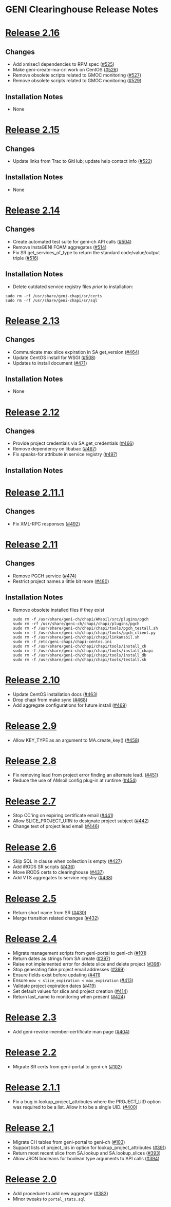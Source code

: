 # GENI Clearinghouse Release Notes

# [Release 2.16](https://github.com/GENI-NSF/geni-ch/milestones/2.16)

## Changes

* Add xmlsec1 dependencies to RPM spec
  ([#525](https://github.com/GENI-NSF/geni-ch/issues/525))
* Make geni-create-ma-crl work on CentOS
  ([#526](https://github.com/GENI-NSF/geni-ch/issues/526))
* Remove obsolete scripts related to GMOC monitoring
  ([#527](https://github.com/GENI-NSF/geni-ch/issues/527))
* Remove obsolete scripts related to GMOC monitoring
  ([#529](https://github.com/GENI-NSF/geni-ch/issues/529))

## Installation Notes

* None

# [Release 2.15](https://github.com/GENI-NSF/geni-ch/milestones/2.15)

## Changes

* Update links from Trac to GitHub; update help contact info
  ([#522](https://github.com/GENI-NSF/geni-ch/issues/522))

## Installation Notes

* None

# [Release 2.14](https://github.com/GENI-NSF/geni-ch/milestones/2.14)

## Changes

* Create automated test suite for geni-ch API calls
([#504](https://github.com/GENI-NSF/geni-ch/issues/504))
* Remove InstaGENI FOAM aggregates
([#514](https://github.com/GENI-NSF/geni-ch/issues/514))
* Fix SR get_services_of_type to return the standard code/value/output triple
([#516](https://github.com/GENI-NSF/geni-ch/issues/516))

## Installation Notes

* Delete outdated service registry files _prior_ to installation:

```shell
sudo rm -rf /usr/share/geni-chapi/sr/certs
sudo rm -rf /usr/share/geni-chapi/sr/sql
```

# [Release 2.13](https://github.com/GENI-NSF/geni-ch/milestones/2.13)

## Changes

* Communicate max slice expiration in SA get_version
([#464](https://github.com/GENI-NSF/geni-ch/issues/464))
* Update CentOS install for WSGI
([#508](https://github.com/GENI-NSF/geni-ch/issues/508))
* Updates to install document
([#471](https://github.com/GENI-NSF/geni-ch/issues/471))

## Installation Notes

* None

# [Release 2.12](https://github.com/GENI-NSF/geni-ch/milestones/2.12)

## Changes

* Provide project credentials via SA.get_credentials
([#466](https://github.com/GENI-NSF/geni-ch/issues/466))
* Remove dependency on libabac
([#467](https://github.com/GENI-NSF/geni-ch/issues/467))
* Fix speaks-for attribute in service registry
([#497](https://github.com/GENI-NSF/geni-ch/issues/497))

## Installation Notes

# [Release 2.11.1](https://github.com/GENI-NSF/geni-ch/milestones/2.11.1)

## Changes

* Fix XML-RPC responses
([#492](https://github.com/GENI-NSF/geni-ch/issues/492))

# [Release 2.11](https://github.com/GENI-NSF/geni-ch/milestones/2.11)

## Changes

* Remove PGCH service
  ([#474](https://github.com/GENI-NSF/geni-ch/issues/474))
* Restrict project names a little bit more
  ([#480](https://github.com/GENI-NSF/geni-ch/issues/480))

## Installation Notes

  * Remove obsolete installed files if they exist

      ```
      sudo rm -f /usr/share/geni-ch/chapi/AMsoil/src/plugins/pgch
      sudo rm -rf /usr/share/geni-ch/chapi/chapi/plugins/pgch
      sudo rm -f /usr/share/geni-ch/chapi/chapi/tools/pgch_testall.sh
      sudo rm -f /usr/share/geni-ch/chapi/chapi/tools/pgch_client.py
      sudo rm -f /usr/share/geni-ch/chapi/chapi/linkamsoil.sh
      sudo rm -f /etc/geni-chapi/chapi-centos.ini
      sudo rm -f /usr/share/geni-ch/chapi/chapi/tools/install_ch
      sudo rm -f /usr/share/geni-ch/chapi/chapi/tools/install_chapi
      sudo rm -f /usr/share/geni-ch/chapi/chapi/tools/install_db
      sudo rm -f /usr/share/geni-ch/chapi/chapi/tools/testall.sh
      ```

# [Release 2.10](https://github.com/GENI-NSF/geni-ch/milestones/2.10)

* Update CentOS installation docs
  ([#463](https://github.com/GENI-NSF/geni-ch/issues/463))
* Drop chapi from make sync
  ([#468](https://github.com/GENI-NSF/geni-ch/issues/468))
* Add aggregate configurations for future install
  ([#469](https://github.com/GENI-NSF/geni-ch/issues/469))

# [Release 2.9](https://github.com/GENI-NSF/geni-ch/milestones/2.9)

* Allow KEY_TYPE as an argument to MA.create_key()
  ([#458](https://github.com/GENI-NSF/geni-ch/issues/458))

# [Release 2.8](https://github.com/GENI-NSF/geni-ch/milestones/2.8)

* Fix removing lead from project error finding an alternate lead.
  ([#451](https://github.com/GENI-NSF/geni-ch/issues/451))
* Reduce the use of AMsoil config plug-in at runtime
  ([#454](https://github.com/GENI-NSF/geni-ch/issues/454))

# [Release 2.7](https://github.com/GENI-NSF/geni-ch/milestones/2.7)

* Stop CC'ing on expiring certificate email
  ([#441](https://github.com/GENI-NSF/geni-ch/issues/441))
* Allow SLICE_PROJECT_URN to designate project subject
  ([#442](https://github.com/GENI-NSF/geni-ch/issues/442))
* Change text of project lead email
  ([#446](https://github.com/GENI-NSF/geni-ch/issues/446))

# [Release 2.6](https://github.com/GENI-NSF/geni-ch/milestones/2.6)

* Skip SQL in clause when collection is empty
  ([#427](https://github.com/GENI-NSF/geni-ch/issues/427))
* Add iRODS SR scripts
  ([#436](https://github.com/GENI-NSF/geni-ch/issues/436))
* Move iRODS certs to clearinghouse
  ([#437](https://github.com/GENI-NSF/geni-ch/issues/437))
* Add VTS aggregates to service registry
  ([#438](https://github.com/GENI-NSF/geni-ch/issues/438))

# [Release 2.5](https://github.com/GENI-NSF/geni-ch/milestones/2.5)

* Return short name from SR
  ([#430](https://github.com/GENI-NSF/geni-ch/issues/430))
* Merge transition related changes
  ([#432](https://github.com/GENI-NSF/geni-ch/issues/432))

# [Release 2.4](https://github.com/GENI-NSF/geni-ch/milestones/2.4)

* Migrate management scripts from geni-portal to geni-ch
  ([#101](https://github.com/GENI-NSF/geni-ch/issues/101))
* Return dates as strings from SA create
  ([#397](https://github.com/GENI-NSF/geni-ch/issues/397))
* Raise not implemented error for delete slice and delete project
  ([#398](https://github.com/GENI-NSF/geni-ch/issues/398))
* Stop generating fake project email addresses
  ([#399](https://github.com/GENI-NSF/geni-ch/issues/399))
* Ensure fields exist before updating
  ([#411](https://github.com/GENI-NSF/geni-ch/issues/411))
* Ensure `now < slice_expiration < max_expiration`
  ([#413](https://github.com/GENI-NSF/geni-ch/issues/413))
* Validate project expiration dates
  ([#419](https://github.com/GENI-NSF/geni-ch/issues/419))
* Set default values for slice and project creation
  ([#414](https://github.com/GENI-NSF/geni-ch/issues/414))
* Return last_name to monitoring when present
  ([#424](https://github.com/GENI-NSF/geni-ch/issues/424))

# [Release 2.3](https://github.com/GENI-NSF/geni-ch/milestones/2.3)

 * Add geni-revoke-member-certificate man page
   ([#404](https://github.com/GENI-NSF/geni-ch/issues/404))

# [Release 2.2](https://github.com/GENI-NSF/geni-ch/milestones/2.2)

 * Migrate SR certs from geni-portal to geni-ch
   ([#102](https://github.com/GENI-NSF/geni-ch/issues/102))

# [Release 2.1.1](https://github.com/GENI-NSF/geni-ch/milestones/2.1.1)

 * Fix a bug in lookup_project_attributes where the PROJECT_UID option was
   required to be a list. Allow it to be a single UID.
   ([#400](https://github.com/GENI-NSF/geni-ch/issues/400))

# [Release 2.1](https://github.com/GENI-NSF/geni-ch/milestones/2.1)

 * Migrate CH tables from geni-portal to geni-ch
   ([#103](https://github.com/GENI-NSF/geni-ch/issues/103))
 * Support lists of project_ids in option for lookup_project_attributes
   ([#391](https://github.com/GENI-NSF/geni-ch/issues/391))
 * Return most recent slice from SA.lookup and SA.lookup_slices
   ([#393](https://github.com/GENI-NSF/geni-ch/issues/393))
 * Allow JSON booleans for boolean type arguments to API calls
   ([#394](https://github.com/GENI-NSF/geni-ch/issues/394))

# [Release 2.0](https://github.com/GENI-NSF/geni-ch/milestones/2.0)

 * Add procedure to add new aggregate
   ([#383](https://github.com/GENI-NSF/geni-ch/issues/383))
 * Minor tweaks to `portal_stats.sql`
